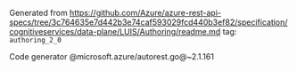 Generated from https://github.com/Azure/azure-rest-api-specs/tree/3c764635e7d442b3e74caf593029fcd440b3ef82/specification/cognitiveservices/data-plane/LUIS/Authoring/readme.md tag: `authoring_2_0`

Code generator @microsoft.azure/autorest.go@~2.1.161


